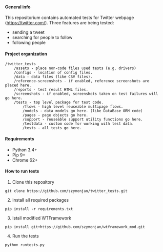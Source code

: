 #### General info
This repositorium contains automated tests for Twitter webpage (https://twitter.com/). Three features are being tested:
- sending a tweet
- searching for people to follow
- following people 

#### Project organization

	/twitter_tests
		/assets - place non-code files used tests (e.g. drivers)
		/configs - location of config files.
		/data - data files (like CSV files).
		/reference-screenshots - if enabled, reference screenshots are placed here.
		/reports - test result HTML files.
		/screenshots - if enabled, screenshots taken on test failures will go here.
		/tests - top level package for test code.
			/flows - high level reuseable multipage flows.
			/models - data models go here. (like DataBase ORM code)
			/pages - page objects go here.
			/support - reuseable support utility functions go here.
			/testdata - custom code for working with test data.
			/tests - all tests go here.

#### Requirements
* Python 3.4+
* Pip 9+
* Chrome 62+

#### How to run tests
1. Clone this repository 

```git clone https://github.com/szymonjan/twitter_tests.git```

2. Install all required packages 

```pip install -r requirements.txt```

3. Istall modified WTFramework 

```pip install git+https://github.com/szymonjan/wtframework_mod.git```

4. Run the tests 

```python runtests.py```